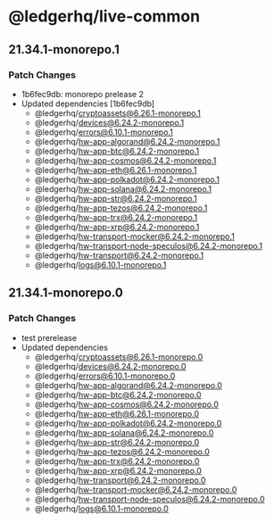 # @ledgerhq/live-common

## 21.34.1-monorepo.1

### Patch Changes

- 1b6fec9db: monorepo prelease 2
- Updated dependencies [1b6fec9db]
  - @ledgerhq/cryptoassets@6.26.1-monorepo.1
  - @ledgerhq/devices@6.24.2-monorepo.1
  - @ledgerhq/errors@6.10.1-monorepo.1
  - @ledgerhq/hw-app-algorand@6.24.2-monorepo.1
  - @ledgerhq/hw-app-btc@6.24.2-monorepo.1
  - @ledgerhq/hw-app-cosmos@6.24.2-monorepo.1
  - @ledgerhq/hw-app-eth@6.26.1-monorepo.1
  - @ledgerhq/hw-app-polkadot@6.24.2-monorepo.1
  - @ledgerhq/hw-app-solana@6.24.2-monorepo.1
  - @ledgerhq/hw-app-str@6.24.2-monorepo.1
  - @ledgerhq/hw-app-tezos@6.24.2-monorepo.1
  - @ledgerhq/hw-app-trx@6.24.2-monorepo.1
  - @ledgerhq/hw-app-xrp@6.24.2-monorepo.1
  - @ledgerhq/hw-transport-mocker@6.24.2-monorepo.1
  - @ledgerhq/hw-transport-node-speculos@6.24.2-monorepo.1
  - @ledgerhq/hw-transport@6.24.2-monorepo.1
  - @ledgerhq/logs@6.10.1-monorepo.1

## 21.34.1-monorepo.0

### Patch Changes

- test prerelease
- Updated dependencies
  - @ledgerhq/cryptoassets@6.26.1-monorepo.0
  - @ledgerhq/devices@6.24.2-monorepo.0
  - @ledgerhq/errors@6.10.1-monorepo.0
  - @ledgerhq/hw-app-algorand@6.24.2-monorepo.0
  - @ledgerhq/hw-app-btc@6.24.2-monorepo.0
  - @ledgerhq/hw-app-cosmos@6.24.2-monorepo.0
  - @ledgerhq/hw-app-eth@6.26.1-monorepo.0
  - @ledgerhq/hw-app-polkadot@6.24.2-monorepo.0
  - @ledgerhq/hw-app-solana@6.24.2-monorepo.0
  - @ledgerhq/hw-app-str@6.24.2-monorepo.0
  - @ledgerhq/hw-app-tezos@6.24.2-monorepo.0
  - @ledgerhq/hw-app-trx@6.24.2-monorepo.0
  - @ledgerhq/hw-app-xrp@6.24.2-monorepo.0
  - @ledgerhq/hw-transport@6.24.2-monorepo.0
  - @ledgerhq/hw-transport-mocker@6.24.2-monorepo.0
  - @ledgerhq/hw-transport-node-speculos@6.24.2-monorepo.0
  - @ledgerhq/logs@6.10.1-monorepo.0
